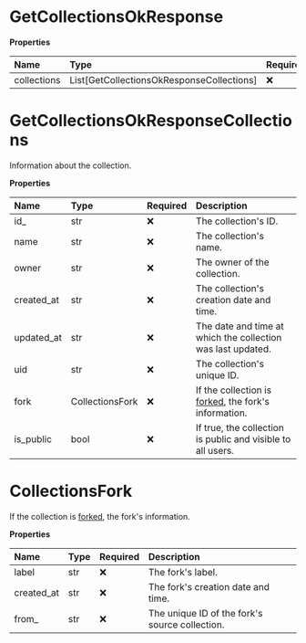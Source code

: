 # GetCollectionsOkResponse

**Properties**

| Name        | Type                                      | Required | Description |
| :---------- | :---------------------------------------- | :------- | :---------- |
| collections | List[GetCollectionsOkResponseCollections] | ❌       |             |

# GetCollectionsOkResponseCollections

Information about the collection.

**Properties**

| Name       | Type            | Required | Description                                                                                                                                                  |
| :--------- | :-------------- | :------- | :----------------------------------------------------------------------------------------------------------------------------------------------------------- |
| id\_       | str             | ❌       | The collection's ID.                                                                                                                                         |
| name       | str             | ❌       | The collection's name.                                                                                                                                       |
| owner      | str             | ❌       | The owner of the collection.                                                                                                                                 |
| created_at | str             | ❌       | The collection's creation date and time.                                                                                                                     |
| updated_at | str             | ❌       | The date and time at which the collection was last updated.                                                                                                  |
| uid        | str             | ❌       | The collection's unique ID.                                                                                                                                  |
| fork       | CollectionsFork | ❌       | If the collection is [forked](https://learning.postman.com/docs/collaborating-in-postman/version-control/#forking-postman-entities), the fork's information. |
| is_public  | bool            | ❌       | If true, the collection is public and visible to all users.                                                                                                  |

# CollectionsFork

If the collection is [forked](https://learning.postman.com/docs/collaborating-in-postman/version-control/#forking-postman-entities), the fork's information.

**Properties**

| Name       | Type | Required | Description                                    |
| :--------- | :--- | :------- | :--------------------------------------------- |
| label      | str  | ❌       | The fork's label.                              |
| created_at | str  | ❌       | The fork's creation date and time.             |
| from\_     | str  | ❌       | The unique ID of the fork's source collection. |
